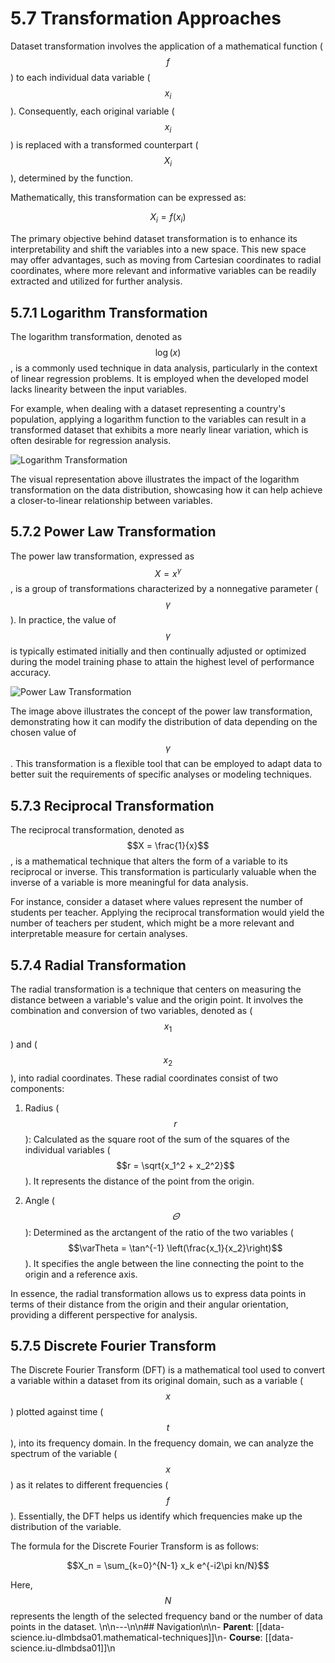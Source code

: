 # 5.7 Transformation Approaches

Dataset transformation involves the application of a mathematical function ($$f$$) to each individual data variable ($$x_i$$). Consequently, each original variable ($$x_i$$) is replaced with a transformed counterpart ($$X_i$$), determined by the function.

Mathematically, this transformation can be expressed as:

$$X_i = f(x_i)$$

The primary objective behind dataset transformation is to enhance its interpretability and shift the variables into a new space. This new space may offer advantages, such as moving from Cartesian coordinates to radial coordinates, where more relevant and informative variables can be readily extracted and utilized for further analysis.

## 5.7.1 Logarithm Transformation

The logarithm transformation, denoted as $$\log(x)$$, is a commonly used technique in data analysis, particularly in the context of linear regression problems. It is employed when the developed model lacks linearity between the input variables. 

For example, when dealing with a dataset representing a country's population, applying a logarithm function to the variables can result in a transformed dataset that exhibits a more nearly linear variation, which is often desirable for regression analysis.

![Logarithm Transformation](assets/images/data-science/iu-dlmbdsa01/Logarithm-Transformation.png)

The visual representation above illustrates the impact of the logarithm transformation on the data distribution, showcasing how it can help achieve a closer-to-linear relationship between variables.

## 5.7.2 Power Law Transformation

The power law transformation, expressed as $$X = x^{\gamma}$$, is a group of transformations characterized by a nonnegative parameter ($$\gamma$$). In practice, the value of $$\gamma$$ is typically estimated initially and then continually adjusted or optimized during the model training phase to attain the highest level of performance accuracy.

![Power Law Transformation](assets/images/data-science/iu-dlmbdsa01/Power-Law-Transformation.png)

The image above illustrates the concept of the power law transformation, demonstrating how it can modify the distribution of data depending on the chosen value of $$\gamma$$. This transformation is a flexible tool that can be employed to adapt data to better suit the requirements of specific analyses or modeling techniques.

## 5.7.3 Reciprocal Transformation

The reciprocal transformation, denoted as $$X = \frac{1}{x}$$, is a mathematical technique that alters the form of a variable to its reciprocal or inverse. This transformation is particularly valuable when the inverse of a variable is more meaningful for data analysis. 

For instance, consider a dataset where values represent the number of students per teacher. Applying the reciprocal transformation would yield the number of teachers per student, which might be a more relevant and interpretable measure for certain analyses.

## 5.7.4 Radial Transformation

The radial transformation is a technique that centers on measuring the distance between a variable's value and the origin point. It involves the combination and conversion of two variables, denoted as ($$x_1$$) and ($$x_2$$), into radial coordinates. These radial coordinates consist of two components:

1. Radius ($$r$$): Calculated as the square root of the sum of the squares of the individual variables ($$r = \sqrt{x_1^2 + x_2^2}$$). It represents the distance of the point from the origin.

2. Angle ($$\varTheta$$): Determined as the arctangent of the ratio of the two variables ($$\varTheta = \tan^{-1} \left(\frac{x_1}{x_2}\right)$$). It specifies the angle between the line connecting the point to the origin and a reference axis.

In essence, the radial transformation allows us to express data points in terms of their distance from the origin and their angular orientation, providing a different perspective for analysis.

## 5.7.5 Discrete Fourier Transform

The Discrete Fourier Transform (DFT) is a mathematical tool used to convert a variable within a dataset from its original domain, such as a variable ($$x$$) plotted against time ($$t$$), into its frequency domain. In the frequency domain, we can analyze the spectrum of the variable ($$x$$) as it relates to different frequencies ($$f$$). Essentially, the DFT helps us identify which frequencies make up the distribution of the variable.

The formula for the Discrete Fourier Transform is as follows:

$$X_n = \sum_{k=0}^{N-1} x_k e^{-i2\pi kn/N}$$

Here, $$N$$ represents the length of the selected frequency band or the number of data points in the dataset.
\n\n---\n\n## Navigation\n\n- **Parent**: [[data-science.iu-dlmbdsa01.mathematical-techniques]]\n- **Course**: [[data-science.iu-dlmbdsa01]]\n